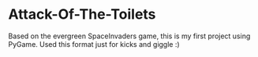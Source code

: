 # Attack-Of-The-Toilets
Based on the evergreen SpaceInvaders game, this is my first project using PyGame. Used this format just for kicks and giggle :)

